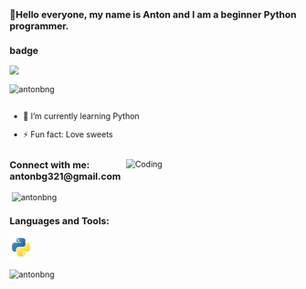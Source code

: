 ### 👋Hello everyone, my name is Anton and I am a beginner Python programmer.

### badge
<img src="https://img.shields.io/badge/Python-blue?style=for-the-badge&logo=python&logoColor=yellow" />

<p align="left"> <img src="https://komarev.com/ghpvc/?username=antonbng&label=Profile%20views&color=0e75b6&style=flat" alt="antonbng" /> </p>

##
- 🌱 I’m currently learning Python 

- ⚡ Fun fact: Love sweets
##

<img align="right" alt="Coding" width="300" src="https://cdn.dribbble.com/users/1162077/screenshots/3848914/programmer.gif">
<h3 align="left">Connect with me: antonbg321@gmail.com</h3>
<p align="left">
</p>

<p>&nbsp;<img align="center" src="https://github-readme-stats.vercel.app/api?username=antonbng&show_icons=true&locale=en" alt="antonbng" /></p>

<h3 align="left">Languages and Tools:</h3>
<p align="left"> <a href="https://www.python.org" target="_blank" rel="noreferrer"> <img src="https://raw.githubusercontent.com/devicons/devicon/master/icons/python/python-original.svg" alt="python" width="40" height="40"/> </a> </p>

<p><img align="center" src="https://github-readme-streak-stats.herokuapp.com/?user=antonbng&" alt="antonbng" /></p>

<!--
**AntonBng/antonbng** is a ✨ _special_ ✨ repository because its `README.md` (this file) appears on your GitHub profile.

Here are some ideas to get you started:

